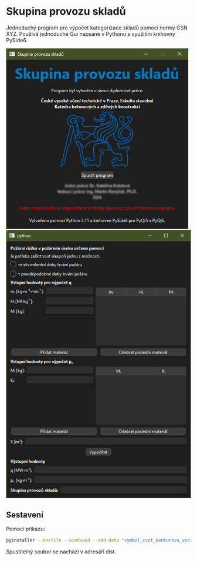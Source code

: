 # Skupina provozu skladů

Jednoduchý program pro výpočet kategorizace skladů pomocí normy ČSN XYZ. Používá jednoduché Gui napsané v Pythonu s využitím knihovny PySide6.

![Title](./title.png) ![Proccesing](./processing.png)

## Sestavení

Pomocí příkazu:

```bash
pyinstaller --onefile --windowed --add-data "symbol_cvut_konturova_verze.svg:." --add-data "symbol_cvut_konturova_verze.ico:." main.py
```

Spustitelný soubor se nachází v adresáři dist.
